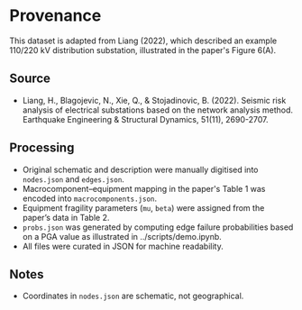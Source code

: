 # Provenance

This dataset is adapted from Liang (2022), which described an example 110/220 kV distribution substation, illustrated in the paper's Figure 6(A).

## Source
- Liang, H., Blagojevic, N., Xie, Q., & Stojadinovic, B. (2022). Seismic risk analysis of electrical substations based on the network analysis method. Earthquake Engineering & Structural Dynamics, 51(11), 2690-2707.

## Processing
- Original schematic and description were manually digitised into `nodes.json` and `edges.json`.
- Macrocomponent–equipment mapping in the paper's Table 1 was encoded into `macrocomponents.json`.
- Equipment fragility parameters (`mu`, `beta`) were assigned from the paper’s data in Table 2.
- `probs.json` was generated by computing edge failure probabilities based on a PGA value as illustrated in ../scripts/demo.ipynb.
- All files were curated in JSON for machine readability.

## Notes
- Coordinates in `nodes.json` are schematic, not geographical.
